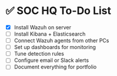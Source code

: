# ✅ SOC HQ To-Do List

- [x] Install Wazuh on server
- [ ] Install Kibana + Elasticsearch
- [ ] Connect Wazuh agents from other PCs
- [ ] Set up dashboards for monitoring
- [ ] Tune detection rules
- [ ] Configure email or Slack alerts
- [ ] Document everything for portfolio
